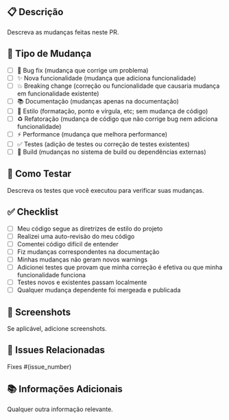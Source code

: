 ## 📋 **Descrição**
Descreva as mudanças feitas neste PR.

## 🔄 **Tipo de Mudança**
- [ ] 🐛 Bug fix (mudança que corrige um problema)
- [ ] ✨ Nova funcionalidade (mudança que adiciona funcionalidade)
- [ ] 💥 Breaking change (correção ou funcionalidade que causaria mudança em funcionalidade existente)
- [ ] 📚 Documentação (mudanças apenas na documentação)
- [ ] 🎨 Estilo (formatação, ponto e vírgula, etc; sem mudança de código)
- [ ] ♻️ Refatoração (mudança de código que não corrige bug nem adiciona funcionalidade)
- [ ] ⚡ Performance (mudança que melhora performance)
- [ ] ✅ Testes (adição de testes ou correção de testes existentes)
- [ ] 🔧 Build (mudanças no sistema de build ou dependências externas)

## 🧪 **Como Testar**
Descreva os testes que você executou para verificar suas mudanças.

## ✅ **Checklist**
- [ ] Meu código segue as diretrizes de estilo do projeto
- [ ] Realizei uma auto-revisão do meu código
- [ ] Comentei código difícil de entender
- [ ] Fiz mudanças correspondentes na documentação
- [ ] Minhas mudanças não geram novos warnings
- [ ] Adicionei testes que provam que minha correção é efetiva ou que minha funcionalidade funciona
- [ ] Testes novos e existentes passam localmente
- [ ] Qualquer mudança dependente foi mergeada e publicada

## 📸 **Screenshots**
Se aplicável, adicione screenshots.

## 🔗 **Issues Relacionadas**
Fixes #(issue_number)

## 📚 **Informações Adicionais**
Qualquer outra informação relevante.
